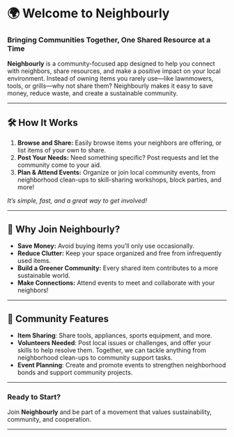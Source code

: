 # 🌍 Welcome to **Neighbourly**

### Bringing Communities Together, One Shared Resource at a Time

**Neighbourly** is a community-focused app designed to help you connect with neighbors, share resources, and make a positive impact on your local environment. Instead of owning items you rarely use—like lawnmowers, tools, or grills—why not share them? Neighbourly makes it easy to save money, reduce waste, and create a sustainable community.

---

## 🛠 **How It Works**

1. **Browse and Share:** Easily browse items your neighbors are offering, or list items of your own to share.
2. **Post Your Needs:** Need something specific? Post requests and let the community come to your aid.
3. **Plan & Attend Events:** Organize or join local community events, from neighborhood clean-ups to skill-sharing workshops, block parties, and more!

*It’s simple, fast, and a great way to get involved!*

---

## 🌱 **Why Join Neighbourly?**

- **Save Money:** Avoid buying items you’ll only use occasionally.
- **Reduce Clutter:** Keep your space organized and free from infrequently used items.
- **Build a Greener Community:** Every shared item contributes to a more sustainable world.
- **Make Connections:** Attend events to meet and collaborate with your neighbors!

---

## 🧩 **Community Features**

- **Item Sharing**: Share tools, appliances, sports equipment, and more.
- **Volunteers Needed**: Post local issues or challenges, and offer your skills to help resolve them. Together, we can tackle anything from neighborhood clean-ups to community support tasks.
- **Event Planning**: Create and promote events to strengthen neighborhood bonds and support community projects.

---

### Ready to Start?

Join **Neighbourly** and be part of a movement that values sustainability, community, and cooperation.

---
